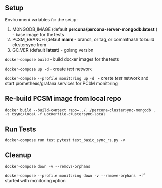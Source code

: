 ## Setup ##

Environment variables for  the setup:
1) MONGODB_IMAGE (default **percona/percona-server-mongodb:latest** ) - base image for the tests
2) PCSM_BRANCH (defaut **main**) - branch, or tag, or commithash to build clustersync from
3) GO_VER (default **latest**) - golang version

```docker-compose build``` - build docker images for the tests

```docker-compose up -d``` - create *test* network

```docker-compose --profile monitoring up -d ``` - create *test* network and start prometheus/grafana services for PCSM monitoring

## Re-build PCSM image from local repo ##

```docker build --build-context repo=../../percona-clustersync-mongodb . -t csync/local -f Dockerfile-clustersync-local```

## Run Tests ##

```docker-compose run test pytest test_basic_sync_rs.py -v```

## Cleanup ##

```docker-compose down -v --remove-orphans```

```docker-compose --profile monitoring down -v --remove-orphans ``` - if started with monitoring option
